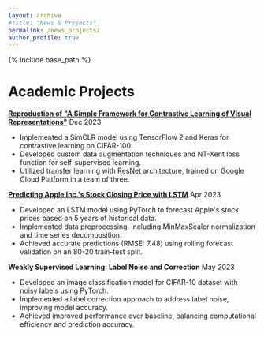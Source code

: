 ```yaml
---
layout: archive
#title: "News & Projects"
permalink: /news_projects/
author_profile: true
---
```


{% include base_path %}

Academic Projects
======
**[Reproduction of "A Simple Framework for Contrastive Learning of Visual Representations"](https://github.com/d29f/E4040-SimCLR)** Dec 2023
- Implemented a SimCLR model using TensorFlow 2 and Keras for contrastive learning on CIFAR-100.
- Developed custom data augmentation techniques and NT-Xent loss function for self-supervised learning.
- Utilized transfer learning with ResNet architecture, trained on Google Cloud Platform in a team of three.

**[Predicting Apple Inc.'s Stock Closing Price with LSTM](https://docs.google.com/document/d/1LqMk84YSoiuwxS0AuimtXHc0lNKefQJGPnKnEJnJOlo/edit?usp=sharing)** Apr 2023
- Developed an LSTM model using PyTorch to forecast Apple's stock prices based on 5 years of historical data.
- Implemented data preprocessing, including MinMaxScaler normalization and time series decomposition.
- Achieved accurate predictions (RMSE: 7.48) using rolling forecast validation on an 80-20 train-test split.

**Weakly Supervised Learning: Label Noise and Correction** May 2023
- Developed an image classification model for CIFAR-10 dataset with noisy labels using PyTorch.
- Implemented a label correction approach to address label noise, improving model accuracy.
- Achieved improved performance over baseline, balancing computational efficiency and prediction accuracy.